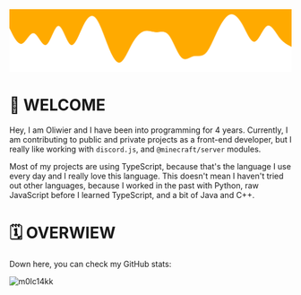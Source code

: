 <img src="./assets/img/Waves.svg" />

<h1>
    👋 WELCOME
</h1>

<p>
    Hey, I am Oliwier and I have been into programming for 4 years. Currently, I am contributing to public and private projects as a front-end developer, but I really like working with <code>discord.js</code>, and <code>@minecraft/server</code> modules.
</p>

<p>
    Most of my projects are using TypeScript, because that's the language I use every day and I really love this language. This doesn't mean I haven't tried out other languages, because I worked in the past with Python, raw JavaScript before I learned TypeScript, and a bit of Java and C++.
</p>

<h1>
    🗓️ OVERWIEW
</h1>

<p>
    Down here, you can check my GitHub stats:
    
</p>

![m0lc14kk](https://github-readme-stats.vercel.app/api?username=m0lc14kk&theme=dracula&show_icons=true)
